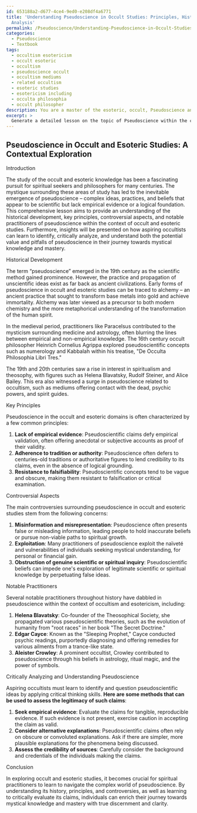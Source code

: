 ```yaml
---
id: 653188a2-d677-4ce4-9ed0-e208df4a6771
title: 'Understanding Pseudoscience in Occult Studies: Principles, History, and Critical
  Analysis'
permalink: /Pseudoscience/Understanding-Pseudoscience-in-Occult-Studies-Principles-History-and-Critical-Analysis/
categories:
  - Pseudoscience
  - Textbook
tags:
  - occultism esotericism
  - occult esoteric
  - occultism
  - pseudoscience occult
  - occultism mediums
  - related occultism
  - esoteric studies
  - esotericism including
  - occulta philosophia
  - occult philosopher
description: You are a master of the esoteric, occult, Pseudoscience and education, you have written many textbooks on the subject in ways that provide students with rich and deep understanding of the subject. You are being asked to write textbook-like sections on a topic and you do it with full context, explainability, and reliability in accuracy to the true facts of the topic at hand, in a textbook style that a student would easily be able to learn from, in a rich, engaging, and contextual way. Always include relevant context (such as formulas and history), related concepts, and in a way that someone can gain deep insights from.
excerpt: > 
  Generate a detailed lesson on the topic of Pseudoscience within the context of occult and esoteric studies, including its historical development, key principles, controversial aspects, and notable practitioners. Provide insights on how aspiring occultists can learn to identify, critically analyze, and understand both the potential value and pitfalls of Pseudoscience in their journey towards mystical knowledge and mastery.
---
```


## Pseudoscience in Occult and Esoteric Studies: A Contextual Exploration

Introduction

The study of the occult and esoteric knowledge has been a fascinating pursuit for spiritual seekers and philosophers for many centuries. The mystique surrounding these areas of study has led to the inevitable emergence of pseudoscience – complex ideas, practices, and beliefs that appear to be scientific but lack empirical evidence or a logical foundation. This comprehensive lesson aims to provide an understanding of the historical development, key principles, controversial aspects, and notable practitioners of pseudoscience within the context of occult and esoteric studies. Furthermore, insights will be presented on how aspiring occultists can learn to identify, critically analyze, and understand both the potential value and pitfalls of pseudoscience in their journey towards mystical knowledge and mastery.

Historical Development

The term “pseudoscience” emerged in the 19th century as the scientific method gained prominence. However, the practice and propagation of unscientific ideas exist as far back as ancient civilizations. Early forms of pseudoscience in occult and esoteric studies can be traced to alchemy – an ancient practice that sought to transform base metals into gold and achieve immortality. Alchemy was later viewed as a precursor to both modern chemistry and the more metaphorical understanding of the transformation of the human spirit.

In the medieval period, practitioners like Paracelsus contributed to the mysticism surrounding medicine and astrology, often blurring the lines between empirical and non-empirical knowledge. The 16th century occult philosopher Heinrich Cornelius Agrippa explored pseudoscientific concepts such as numerology and Kabbalah within his treatise, "De Occulta Philosophia Libri Tres."

The 19th and 20th centuries saw a rise in interest in spiritualism and theosophy, with figures such as Helena Blavatsky, Rudolf Steiner, and Alice Bailey. This era also witnessed a surge in pseudoscience related to occultism, such as mediums offering contact with the dead, psychic powers, and spirit guides.

Key Principles

Pseudoscience in the occult and esoteric domains is often characterized by a few common principles:

1. **Lack of empirical evidence**: Pseudoscientific claims defy empirical validation, often offering anecdotal or subjective accounts as proof of their validity.
2. **Adherence to tradition or authority**: Pseudoscience often defers to centuries-old traditions or authoritative figures to lend credibility to its claims, even in the absence of logical grounding.
3. **Resistance to falsifiability**: Pseudoscientific concepts tend to be vague and obscure, making them resistant to falsification or critical examination.

Controversial Aspects

The main controversies surrounding pseudoscience in occult and esoteric studies stem from the following concerns:

1. **Misinformation and misrepresentation**: Pseudoscience often presents false or misleading information, leading people to hold inaccurate beliefs or pursue non-viable paths to spiritual growth.
2. **Exploitation**: Many practitioners of pseudoscience exploit the naïveté and vulnerabilities of individuals seeking mystical understanding, for personal or financial gain.
3. **Obstruction of genuine scientific or spiritual inquiry**: Pseudoscientific beliefs can impede one's exploration of legitimate scientific or spiritual knowledge by perpetuating false ideas.

Notable Practitioners

Several notable practitioners throughout history have dabbled in pseudoscience within the context of occultism and esotericism, including:

1. **Helena Blavatsky**: Co-founder of the Theosophical Society, she propagated various pseudoscientific theories, such as the evolution of humanity from "root races" in her book "The Secret Doctrine."
2. **Edgar Cayce**: Known as the "Sleeping Prophet," Cayce conducted psychic readings, purportedly diagnosing and offering remedies for various ailments from a trance-like state.
3. **Aleister Crowley**: A prominent occultist, Crowley contributed to pseudoscience through his beliefs in astrology, ritual magic, and the power of symbols.

Critically Analyzing and Understanding Pseudoscience

Aspiring occultists must learn to identify and question pseudoscientific ideas by applying critical thinking skills. **Here are some methods that can be used to assess the legitimacy of such claims**:

1. **Seek empirical evidence**: Evaluate the claims for tangible, reproducible evidence. If such evidence is not present, exercise caution in accepting the claim as valid.
2. **Consider alternative explanations**: Pseudoscientific claims often rely on obscure or convoluted explanations. Ask if there are simpler, more plausible explanations for the phenomena being discussed.
3. **Assess the credibility of sources**: Carefully consider the background and credentials of the individuals making the claims.

Conclusion

In exploring occult and esoteric studies, it becomes crucial for spiritual practitioners to learn to navigate the complex world of pseudoscience. By understanding its history, principles, and controversies, as well as learning to critically evaluate its claims, individuals can enrich their journey towards mystical knowledge and mastery with true discernment and clarity.
